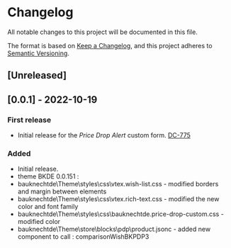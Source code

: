 # Changelog

All notable changes to this project will be documented in this file.

The format is based on [Keep a Changelog](https://keepachangelog.com/en/1.0.0/),
and this project adheres to [Semantic Versioning](https://semver.org/spec/v2.0.0.html).

## [Unreleased]

## [0.0.1] - 2022-10-19

### First release

- Initial release for the _Price Drop Alert_ custom form. [DC-775](https://whirlpoolgtm.atlassian.net/browse/DC-775)

### Added
- Initial release.
- theme BKDE 0.0.151 :
- bauknechtde\Theme\styles\css\vtex.wish-list.css - modified borders and margin between elements
- bauknechtde\Theme\styles\css\vtex.rich-text.css - modified the new color and font family
- bauknechtde\Theme\styles\css\bauknechtde.price-drop-custom.css - modified color
- bauknechtde\Theme\store\blocks\pdp\product.jsonc -  added new component to call : comparisonWishBKPDP3